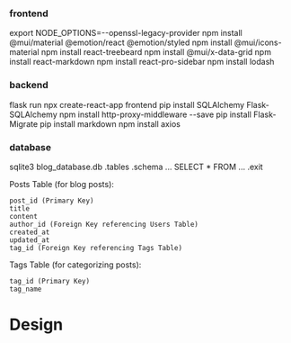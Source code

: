 ### frontend
export NODE_OPTIONS=--openssl-legacy-provider
npm install @mui/material @emotion/react @emotion/styled
npm install @mui/icons-material
npm install react-treebeard
npm install @mui/x-data-grid
npm install react-markdown
npm install react-pro-sidebar
npm install lodash


### backend
flask run
npx create-react-app frontend
pip install SQLAlchemy Flask-SQLAlchemy
npm install http-proxy-middleware --save
pip install Flask-Migrate
pip install markdown
npm install axios 


### database
sqlite3 blog_database.db
.tables     <!-- return ... -->
.schema ...
SELECT * FROM ...
.exit

Posts Table (for blog posts):

    post_id (Primary Key)
    title
    content
    author_id (Foreign Key referencing Users Table)
    created_at
    updated_at
    tag_id (Foreign Key referencing Tags Table)

Tags Table (for categorizing posts):

    tag_id (Primary Key)
    tag_name

# Design



